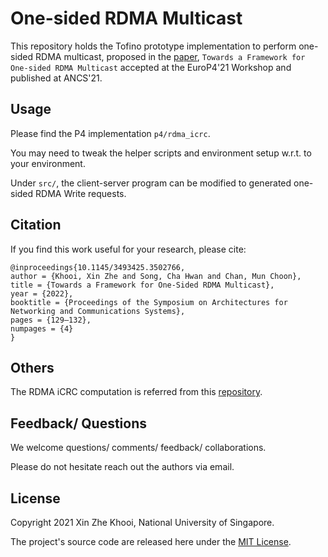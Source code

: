 # One-sided RDMA Multicast

This repository holds the Tofino prototype implementation to perform one-sided RDMA multicast, proposed in the [paper](https://dl.acm.org/doi/abs/10.1145/3493425.3502766), `Towards a Framework for One-sided RDMA Multicast` accepted at the EuroP4'21 Workshop and published at ANCS'21.

## Usage

Please find the P4 implementation `p4/rdma_icrc`.

You may need to tweak the helper scripts and environment setup w.r.t. to your environment.

Under `src/`, the client-server program can be modified to generated one-sided RDMA Write requests.


## Citation
If you find this work useful for your research, please cite:
```
@inproceedings{10.1145/3493425.3502766,
author = {Khooi, Xin Zhe and Song, Cha Hwan and Chan, Mun Choon},
title = {Towards a Framework for One-Sided RDMA Multicast},
year = {2022},
booktitle = {Proceedings of the Symposium on Architectures for Networking and Communications Systems},
pages = {129–132},
numpages = {4}
}
```

## Others

The RDMA iCRC computation is referred from this [repository](https://github.com/rutgerbeltman/telemetry-rdma-p4-switch/).

## Feedback/ Questions
We welcome questions/ comments/ feedback/ collaborations.

Please do not hesitate reach out the authors via email.

## License
Copyright 2021 Xin Zhe Khooi, National University of Singapore.

The project's source code are released here under the [MIT License](https://opensource.org/licenses/MIT).


